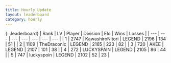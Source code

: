 ```yaml
---
title: Hourly Update
layout: leaderboard
category: hourly
---
```


{: .leaderboard}
| Rank | LV | Player | Division | Elo | Wins | Losses |
| --- | --- | --- | --- | --- | --- | --- |
| <span data-change="1">1</span> | 2747 | <span title="ID: 164871">KawashiroNitori</span> | LEGEND | <span data-change="22">2196</span> | <span data-change="4">134</span> | <span data-change="0">51</span> |
| <span data-change="-1">2</span> | 1109 | <span title="ID: 544310">TheDraconic</span> | LEGEND | <span data-change="-29">2165</span> | <span data-change="3">223</span> | <span data-change="3">82</span> |
| <span data-change="0">3</span> | 720 | <span title="ID: 455100">AKEE</span> | LEGEND | <span data-change="-14">2107</span> | <span data-change="1">101</span> | <span data-change="2">38</span> |
| <span data-change="0">4</span> | 272 | <span title="ID: 623829">LUCKYSPAIN</span> | LEGEND | <span data-change="0">2105</span> | <span data-change="0">86</span> | <span data-change="0">44</span> |
| <span data-change="0">5</span> | 747 | <span title="ID: 512212">luckyspoin</span> | LEGEND | <span data-change="0">2102</span> | <span data-change="0">52</span> | <span data-change="0">23</span> |